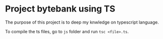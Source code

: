 # Project bytebank using TS

The purpose of this project is to deep my knwledge on typescript language.

To compile the ts files, go to `js` folder and run `tsc <file>.ts`.